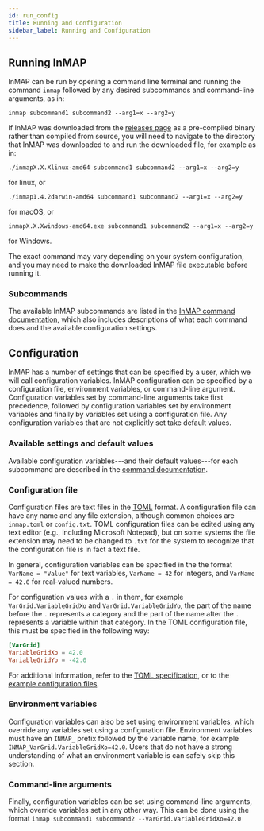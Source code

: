 ```yaml
---
id: run_config
title: Running and Configuration
sidebar_label: Running and Configuration
---
```


## Running InMAP

InMAP can be run by opening a command line terminal and running the command `inmap` followed by any desired subcommands and command-line arguments, as in:

    inmap subcommand1 subcommand2 --arg1=x --arg2=y

If InMAP was downloaded from the [releases page](https://github.com/spatialmodel/inmap/releases) as a pre-compiled binary rather than compiled from source, you will need to navigate to the directory that InMAP was downloaded to and run the downloaded file, for example as in:

    ./inmapX.X.Xlinux-amd64 subcommand1 subcommand2 --arg1=x --arg2=y

for linux, or

    ./inmap1.4.2darwin-amd64 subcommand1 subcommand2 --arg1=x --arg2=y

for macOS, or

    inmapX.X.Xwindows-amd64.exe subcommand1 subcommand2 --arg1=x --arg2=y

for Windows.

The exact command may vary depending on your system configuration, and you may need to make the downloaded InMAP file executable before running it.

### Subcommands

The available InMAP subcommands are listed in the [InMAP command documentation](cmd/inmap.md), which also includes descriptions of what each command does and the available configuration settings.

## Configuration

InMAP has a number of settings that can be specified by a user, which we will call configuration variables.
InMAP configuration can be specified by a configuration file, environment variables, or command-line argument.
Configuration variables set by command-line arguments take first precedence, followed by configuration variables set by environment variables and finally by variables set using a configuration file. Any configuration variables that are not explicitly set take default values.

### Available settings and default values

Available configuration variables---and their default values---for each subcommand are described in the [command documentation](cmd/inmap.md).

### Configuration file

Configuration files are text files in the [TOML](https://github.com/toml-lang/toml) format. A configuration file can have any name and any file extension, although common choices are `inmap.toml` or `config.txt`. TOML configuration files can be edited using any text editor (e.g., including Microsoft Notepad), but on some systems the file extension may need to be changed to `.txt` for the system to recognize that the configuration file is in fact a text file.

In general, configuration variables can be specified in the the format `VarName = "Value"` for text variables, `VarName = 42` for integers, and `VarName = 42.0` for real-valued numbers.

For configuration values with a `.` in them, for example `VarGrid.VariableGridXo` and `VarGrid.VariableGridYo`, the part of the name before the `.` represents a category and the part of the name after the `.` represents a variable within that category. In the TOML configuration file, this must be specified in the following way:

``` TOML
[VarGrid]
VariableGridXo = 42.0
VariableGridYo = -42.0
```

For additional information, refer to the [TOML specification](https://github.com/toml-lang/toml), or to the [example configuration files](https://github.com/spatialmodel/inmap/tree/master/cmd/inmap).

### Environment variables

Configuration variables can also be set using environment variables, which override any variables set using a configuration file. Environment variables must have an `INMAP_` prefix followed by the variable name, for example `INMAP_VarGrid.VariableGridXo=42.0`. Users that do not have a strong understanding of what an environment variable is can safely skip this section.

### Command-line arguments

Finally, configuration variables can be set using command-line arguments, which override variables set in any other way. This can be done using the format `inmap subcommand1 subcommand2 --VarGrid.VariableGridXo=42.0`
